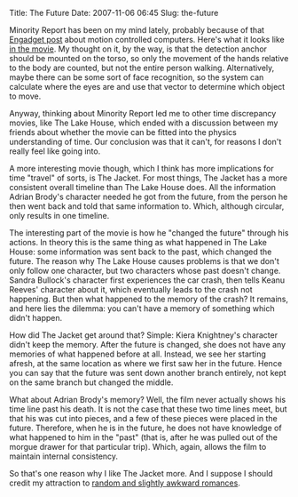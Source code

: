 Title: The Future
Date: 2007-11-06 06:45
Slug: the-future

Minority Report has been on my mind lately, probably because of that
[Engadget
post](http://www.engadget.com/2007/10/21/suns-spot-a-poor-mans-minority-report-interface/)
about motion controlled computers. Here's what it looks like [in the
movie](http://www.youtube.com/watch?v=ZqPWUnaBNSA). My thought on it, by
the way, is that the detection anchor should be mounted on the torso, so
only the movement of the hands relative to the body are counted, but not
the entire person walking. Alternatively, maybe there can be some sort
of face recognition, so the system can calculate where the eyes are and
use that vector to determine which object to move.

Anyway, thinking about Minority Report led me to other time discrepancy
movies, like The Lake House, which ended with a discussion between my
friends about whether the movie can be fitted into the physics
understanding of time. Our conclusion was that it can't, for reasons I
don't really feel like going into.

A more interesting movie though, which I think has more implications for
time "travel" of sorts, is The Jacket. For most things, The Jacket has a
more consistent overall timeline than The Lake House does. All the
information Adrian Brody's character needed he got from the future, from
the person he then went back and told that same information to. Which,
although circular, only results in one timeline.

The interesting part of the movie is how he "changed the future" through
his actions. In theory this is the same thing as what happened in The
Lake House: some information was sent back to the past, which changed
the future. The reason why The Lake House causes problems is that we
don't only follow one character, but two characters whose past doesn't
change. Sandra Bullock's character first experiences the car crash, then
tells Keanu Reeves' character about it, which eventually leads to the
crash not happening. But then what happened to the memory of the crash?
It remains, and here lies the dilemma: you can't have a memory of
something which didn't happen.

How did The Jacket get around that? Simple: Kiera Knightney's character
didn't keep the memory. After the future is changed, she does not have
any memories of what happened before at all. Instead, we see her
starting afresh, at the same location as where we first saw her in the
future. Hence you can say that the future was sent down another branch
entirely, not kept on the same branch but changed the middle.

What about Adrian Brody's memory? Well, the film never actually shows
his time line past his death. It is not the case that these two time
lines meet, but that his was cut into pieces, and a few of these pieces
were placed in the future. Therefore, when he is in the future, he does
not have knowledge of what happened to him in the "past" (that is, after
he was pulled out of the morgue drawer for that particular trip). Which,
again, allows the film to maintain internal consistency.

So that's one reason why I like The Jacket more. And I suppose I should
credit my attraction to [random and slightly awkward
romances](http://justinnhli.com/posts/2007/09/confession.html).


